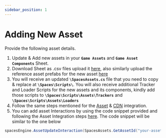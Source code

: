 ```yaml
---
sidebar_position: 1
---
```


# Adding New Asset

Provide the following asset details.
1. Update & Add new assets in your **```Game Assets```** and **```Game Asset Components```** Sheet.
2. Download Sheet as .csv files upload it [here](https://forms.gle/JFr45Np13aYzwJwz6), also similarly upload the reference asset prefabs for the new asset [here](https://forms.gle/JFr45Np13aYzwJwz6)
3. You will receive an updated **```\SpacesAssets.cs```** file that you need to copy & replace at **```\Spaces\Scripts\```**. You will also receive additional Tracker and Loader Scripts for the new assets and its components, kindly add those scripts to **```\Spaces\Scripts\Assets\Trackers```** and **```\Spaces\Scripts\Assets\Loaders```**
4. Follow the same steps mentioned for the [Asset](/docs/v1.6.0/unity/integration/spaces-assets/intro) & [CDN](/docs/v1.6.0/unity/integration/spaces-cdn) integration.
5. You can add asset Interactions by using the code snippet provided and following the Asset Integration steps [here](/docs/v1.6.0/unity/integration/spaces-assets/interactions). The code snippet will be similar to the one below
```csharp
spacesEngine.AssetUpdateInteraction(SpacesAssets.GetAssetId("your-asset-name"),interactionValue); //pass your interactionValue
```